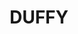 ---
lastmod: '2025-04-06T06:05:20+00:00'
latitude: -35.322291
layout: suburb
longitude: 148.784415
postcode: '2611'
state: ACT
title: DUFFY
url: /act/duffy/
---